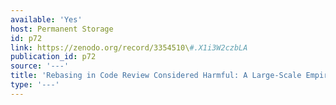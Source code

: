 ```yaml
---
available: 'Yes'
host: Permanent Storage
id: p72
link: https://zenodo.org/record/3354510\#.X1i3W2czbLA
publication_id: p72
source: '---'
title: 'Rebasing in Code Review Considered Harmful: A Large-Scale Empirical Investigation'
type: '---'
---
```

